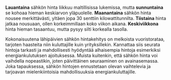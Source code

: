 **Lauantaina** sähkön hinta liikkuu maltillisissa lukemissa, mutta **sunnuntaina** se kohoaa hieman keskiarvon yläpuolelle. **Maanantaina** sähkön hinta nousee merkittävästi, yltäen jopa 30 senttiin kilowattitunnilta. **Tiistaina** hinta jatkaa nousuaan, ollen korkeimmillaan koko viikon aikana. **Keskiviikkona** hinta hieman tasaantuu, mutta pysyy silti korkealla tasolla.

Kokonaisuutena lähipäivien sähkön hintakehitys on melkoista vuoristorataa, tarjoten haasteita niin kuluttajille kuin yrityksillekin. Kannattaa siis seurata hintoja tarkasti ja mahdollisesti hyödyntää alhaisempia hintoja esimerkiksi energiankulutuksen ajoituksessa. Muista kuitenkin, että sähkön hinta voi vaihdella nopeastikin, joten päivittäinen seuraaminen on avainasemassa. Joka tapauksessa, sähkön hintojen ennustetaan olevan vaihtelevia ja tarjoavan mielenkiintoisia mahdollisuuksia energiankuluttajille.